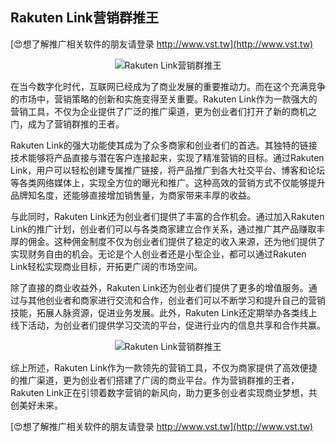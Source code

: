 ## **Rakuten Link营销群推王**

[😍想了解推广相关软件的朋友请登录 http://www.vst.tw](http://www.vst.tw)

 <center><img src="https://vst.tw/MP4/tuiguang/png/0.png" alt="Rakuten Link营销群推王"></center>

在当今数字化时代，互联网已经成为了商业发展的重要推动力。而在这个充满竞争的市场中，营销策略的创新和实施变得至关重要。Rakuten Link作为一款强大的营销工具，不仅为企业提供了广泛的推广渠道，更为创业者们打开了新的商机之门，成为了营销群推的王者。

Rakuten Link的强大功能使其成为了众多商家和创业者们的首选。其独特的链接技术能够将产品直接与潜在客户连接起来，实现了精准营销的目标。通过Rakuten Link，用户可以轻松创建专属推广链接，将产品推广到各大社交平台、博客和论坛等各类网络媒体上，实现全方位的曝光和推广。这种高效的营销方式不仅能够提升品牌知名度，还能够直接增加销售量，为商家带来丰厚的收益。

与此同时，Rakuten Link还为创业者们提供了丰富的合作机会。通过加入Rakuten Link的推广计划，创业者们可以与各类商家建立合作关系，通过推广其产品赚取丰厚的佣金。这种佣金制度不仅为创业者们提供了稳定的收入来源，还为他们提供了实现财务自由的机会。无论是个人创业者还是小型企业，都可以通过Rakuten Link轻松实现商业目标，开拓更广阔的市场空间。

除了直接的商业收益外，Rakuten Link还为创业者们提供了更多的增值服务。通过与其他创业者和商家进行交流和合作，创业者们可以不断学习和提升自己的营销技能，拓展人脉资源，促进业务发展。此外，Rakuten Link还定期举办各类线上线下活动，为创业者们提供学习交流的平台，促进行业内的信息共享和合作共赢。

 <center><img src="https://vst.tw/MP4/tuiguang/png/8.png" alt="Rakuten Link营销群推王"></center>

综上所述，Rakuten Link作为一款领先的营销工具，不仅为商家提供了高效便捷的推广渠道，更为创业者们搭建了广阔的商业平台。作为营销群推的王者，Rakuten Link正在引领着数字营销的新风向，助力更多创业者实现商业梦想，共创美好未来。

[😍想了解推广相关软件的朋友请登录 http://www.vst.tw](http://www.vst.tw)



